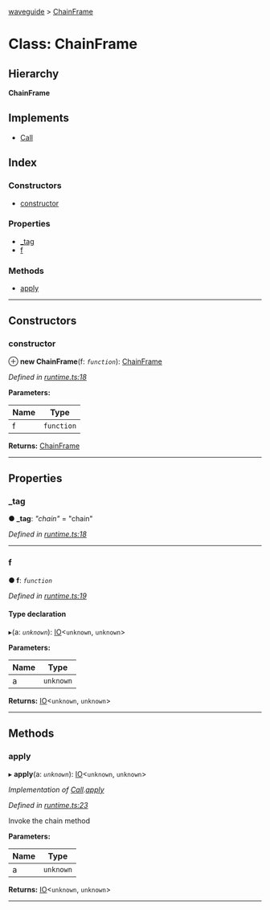 [waveguide](../README.md) > [ChainFrame](../classes/chainframe.md)

# Class: ChainFrame

## Hierarchy

**ChainFrame**

## Implements

* [Call](../interfaces/call.md)

## Index

### Constructors

* [constructor](chainframe.md#constructor)

### Properties

* [_tag](chainframe.md#_tag)
* [f](chainframe.md#f)

### Methods

* [apply](chainframe.md#apply)

---

## Constructors

<a id="constructor"></a>

###  constructor

⊕ **new ChainFrame**(f: *`function`*): [ChainFrame](chainframe.md)

*Defined in [runtime.ts:18](https://github.com/rzeigler/waveguide/blob/79b3787/packages/waveguide/src/runtime.ts#L18)*

**Parameters:**

| Name | Type |
| ------ | ------ |
| f | `function` |

**Returns:** [ChainFrame](chainframe.md)

___

## Properties

<a id="_tag"></a>

###  _tag

**● _tag**: *"chain"* = "chain"

*Defined in [runtime.ts:18](https://github.com/rzeigler/waveguide/blob/79b3787/packages/waveguide/src/runtime.ts#L18)*

___
<a id="f"></a>

###  f

**● f**: *`function`*

*Defined in [runtime.ts:19](https://github.com/rzeigler/waveguide/blob/79b3787/packages/waveguide/src/runtime.ts#L19)*

#### Type declaration
▸(a: *`unknown`*): [IO](io.md)<`unknown`, `unknown`>

**Parameters:**

| Name | Type |
| ------ | ------ |
| a | `unknown` |

**Returns:** [IO](io.md)<`unknown`, `unknown`>

___

## Methods

<a id="apply"></a>

###  apply

▸ **apply**(a: *`unknown`*): [IO](io.md)<`unknown`, `unknown`>

*Implementation of [Call](../interfaces/call.md).[apply](../interfaces/call.md#apply)*

*Defined in [runtime.ts:23](https://github.com/rzeigler/waveguide/blob/79b3787/packages/waveguide/src/runtime.ts#L23)*

Invoke the chain method

**Parameters:**

| Name | Type |
| ------ | ------ |
| a | `unknown` |

**Returns:** [IO](io.md)<`unknown`, `unknown`>

___

